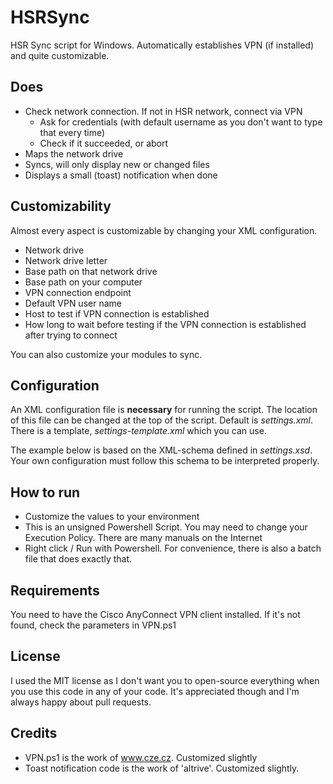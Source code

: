 # HSRSync
HSR Sync script for Windows. Automatically establishes VPN (if installed) and quite customizable.

## Does
* Check network connection. If not in HSR network, connect via VPN
  * Ask for credentials (with default username as you don't want to type that every time)
  * Check if it succeeded, or abort
* Maps the network drive
* Syncs, will only display new or changed files
* Displays a small (toast) notification when done

## Customizability
Almost every aspect is customizable by changing your XML configuration.
* Network drive
* Network drive letter
* Base path on that network drive
* Base path on your computer
* VPN connection endpoint
* Default VPN user name
* Host to test if VPN connection is established
* How long to wait before testing if the VPN connection is established after trying to connect

You can also customize your modules to sync.

## Configuration
An XML configuration file is **necessary** for running the script.
The location of this file can be changed at the top of the script. Default is *settings.xml*. There is a template, *settings-template.xml* which you can use. 

The example below is based on the XML-schema defined in *settings.xsd*. Your own configuration must follow this schema to be interpreted properly.
## How to run
* Customize the values to your environment
* This is an unsigned Powershell Script. You may need to change your Execution Policy. There are many manuals on the Internet
* Right click / Run with Powershell. For convenience, there is also a batch file that does exactly that.

## Requirements
You need to have the Cisco AnyConnect VPN client installed. If it's not found, check the parameters in VPN.ps1

## License
I used the MIT license as I don't want you to open-source everything when you use this code in any of your code. It's appreciated though and I'm always happy about pull requests.

## Credits
* VPN.ps1 is the work of www.cze.cz. Customized slightly
* Toast notification code is the work of 'altrive'. Customized slightly.
